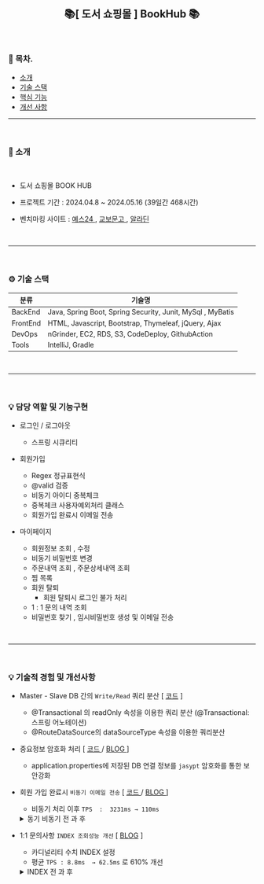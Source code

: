 <h2 align="center">📚[ 도서 쇼핑몰 ] BookHub 📚</h2>



<br>

### 🐥 목차.
- [소개](#소개)
- [기술 스택](#기술-스택)
- [핵심 기능](#핵심-기능)
- [개선 사항](#개선-사항)

-----

<br>

### 📃 소개 <a name="소개"></a>

<br>

- 도서 쇼핑몰  BOOK HUB
- 프로젝트 기간 : 2024.04.8 ~ 2024.05.16 (39일간 468시간)
- 벤치마킹 사이트 :
  <a href = "https://www.yes24.com/main/default.aspx">  예스24  </a> ,
  <a href = "https://www.kyobobook.co.kr/" > 교보문고  </a>  ,
  <a href = "https://www.aladin.co.kr/home/welcome.aspx"> 알라딘  </a>

  <br>

---

<br>

### ⚙ 기술 스택 <a name="기술-스택"></a>


| 분류      | 기술명                                                        |
|-----------|------------------------------------------------------------|
| BackEnd   | Java, Spring Boot, Spring Security, Junit, MySql , MyBatis |
| FrontEnd  | HTML, Javascript, Bootstrap,  Thymeleaf, jQuery, Ajax      |
| DevOps    | nGrinder, EC2, RDS, S3, CodeDeploy, GithubAction           |
| Tools     | IntelliJ, Gradle                                           |

<br>

---

<br>

### 💡 담당 역할 및 기능구현 <a name="핵심-기능"></a>

- 로그인 / 로그아웃
    - 스프링 시큐리티


- 회원가입
    - Regex 정규표현식
    - @valid 검증
    - 비동기 아이디 중복체크
    - 중복체크 사용자예외처리 클래스
    - 회원가입 완료시 이메일 전송


- 마이페이지
    - 회원정보 조회 , 수정
    - 비동기 비밀번호 변경
    - 주문내역 조회 , 주문상세내역 조회
    - 찜 목록
    - 회원 탈퇴
        - 회원 탈퇴시 로그인 불가 처리
    - 1 : 1 문의 내역 조회
    - 비밀번호 찾기 , 임시비밀번호 생성 및 이메일 전송


<br>

--- 

<br>

### 💡 기술적 경험 및 개선사항 <a name="개선-사항"></a><br>

- Master - Slave DB 간의 `Write/Read` 쿼리 분산 [ [코드](https://github.com/gi-dor/BookHub_AWS/blob/30fcb619ad22758e65fe71214f00f1c8ec493e8e/src/main/java/com/example/bookhub/config/DataSourceConfiguration.java#L16-L62) ]
  - @Transactional 의 readOnly 속성을 이용한 쿼리 분산 (@Transactional: 스프링 어노테이션)
  - @RouteDataSource의 dataSourceType 속성을 이용한 쿼리분산


- 중요정보 암호화 처리 [ [ 코드 ](https://github.com/gi-dor/BookHub_AWS/blob/30fcb619ad22758e65fe71214f00f1c8ec493e8e/src/main/java/com/example/bookhub/config/JasyptConfig.java#L16-L35) / [ BLOG ](https://gi-dor.tistory.com/250) ]
  - application.properties에 저장된 DB 연결 정보를 `jasypt` 암호화를 통한 보안강화
  

- 회원 가입 완료시 `비동기 이메일 전송` [ [ 코드 ](https://github.com/gi-dor/BookHub_AWS/blob/30fcb619ad22758e65fe71214f00f1c8ec493e8e/src/main/java/com/example/bookhub/config/AsyncConfig.java#L8-L21) / [ BLOG ](https://gi-dor.tistory.com/255) ]
    - 비동기 처리 이후  `TPS  :  3231ms → 110ms`

  <details>
  <summary> 동기 비동기  전 과 후</summary>
  <br>
  <strong>[ 동기 ]</strong>

  ![동기 이메일](src/testImg/Async/동기회원가입.jpg)
  <br><br>
  
  <strong>[ 비동기 ]</strong>
  
  ![비동기 이메일](src/testImg/Async/비동기%20회원가입.jpg)

  <strong>[ 성능개선 비교 ]</strong>
  
  ![성능개선 비교](src/testImg/Async/동기%20비동기%20성능개선%20측정.jpg)

  </details>


- 1:1 문의사항 `INDEX 조회성능 개선`   [  [BLOG](https://gi-dor.tistory.com/252) ]
    - 카디널리티 수치 INDEX 설정
    - 평균 `TPS : 8.8ms  → 62.5ms` 로 610% 개선
    <details>
    <summary>INDEX 전 과 후</summary>
    <br>
    <strong> INDEX 적용 전 </strong>
    
    ![인덱스 사용하기 전](src/testImg/index/인덱스 사용하기 전.jpg)
    <br><br>
    
    <strong>INDEX 적용 후</strong>
    
    ![인덱스 사용하기 전](src/testImg/index/인덱스 사용 후.jpg)
    
    </details>




  